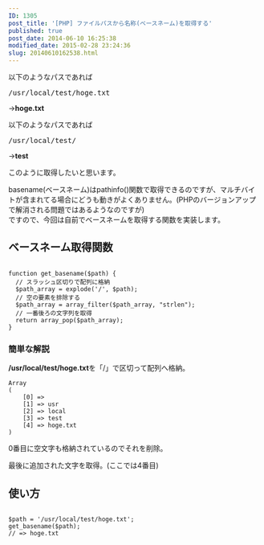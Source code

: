 ```yaml
---
ID: 1305
post_title: '[PHP] ファイルパスから名称(ベースネーム)を取得する'
published: true
post_date: 2014-06-10 16:25:38
modified_date: 2015-02-28 23:24:36
slug: 20140610162538.html
---
```

<p>以下のようなパスであれば</p>
<pre>/usr/local/test/hoge.txt</pre>
<p>→<b>hoge.txt</b></p>
<p>以下のようなパスであれば</p>
<pre>/usr/local/test/</pre>
<p>→<b>test</b></p>
<p>このように取得したいと思います。</p>
<p>basename(ベースネーム)はpathinfo()関数で取得できるのですが、マルチバイトが含まれてる場合にどうも動きがよくありません。<span class="text-muted">(PHPのバージョンアップで解消される問題ではあるようなのですが)</span><br />
ですので、今回は自前でベースネームを取得する関数を実装します。<br />
<!--more--></p>
<h2>ベースネーム取得関数</h2>
<pre class="language-php"><code>
function get_basename($path) {
  // スラッシュ区切りで配列に格納
  $path_array = explode('/', $path);
  // 空の要素を排除する
  $path_array = array_filter($path_array, "strlen");
  // 一番後ろの文字列を取得
  return array_pop($path_array);
}
</code></pre>
<h3>簡単な解説</h3>
<p><b>/usr/local/test/hoge.txt</b>を「/」で区切って配列へ格納。</p>
<pre class="language-php"><code>Array
(
    [0] => 
    [1] => usr
    [2] => local
    [3] => test
    [4] => hoge.txt
)</code></pre>
<p>0番目に空文字も格納されているのでそれを削除。</p>
<p>最後に追加された文字を取得。(ここでは4番目)</p>
<h2>使い方</h2>
<pre class="language-php"><code>
$path = '/usr/local/test/hoge.txt';
get_basename($path);
// => hoge.txt
</code></pre>